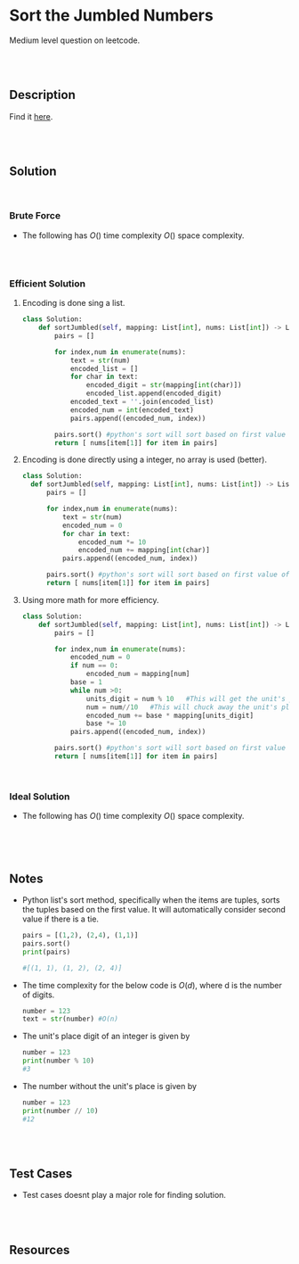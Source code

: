 # Sort the Jumbled Numbers

Medium level question on leetcode.

<br>
<br>

## Description

Find it [here](https://leetcode.com/problems/sort-the-jumbled-numbers/description/).

<br>
<br>

## Solution

<br>

### Brute Force

- The following has $O()$ time complexity $O()$ space complexity.

  ```py

  ```

<br>

### Efficient Solution

1. Encoding is done sing a list.

   ```py
   class Solution:
       def sortJumbled(self, mapping: List[int], nums: List[int]) -> List[int]:
           pairs = []

           for index,num in enumerate(nums):
               text = str(num)
               encoded_list = []
               for char in text:
                   encoded_digit = str(mapping[int(char)])
                   encoded_list.append(encoded_digit)
               encoded_text = ''.join(encoded_list)
               encoded_num = int(encoded_text)
               pairs.append((encoded_num, index))

           pairs.sort() #python's sort will sort based on first value of the tuple, it'll choose second value in case of tie
           return [ nums[item[1]] for item in pairs]
   ```

2. Encoding is done directly using a integer, no array is used (better).

   ```py
   class Solution:
     def sortJumbled(self, mapping: List[int], nums: List[int]) -> List[int]:
         pairs = []

         for index,num in enumerate(nums):
             text = str(num)
             encoded_num = 0
             for char in text:
                 encoded_num *= 10
                 encoded_num += mapping[int(char)]
             pairs.append((encoded_num, index))

         pairs.sort() #python's sort will sort based on first value of the tuple, it'll choose second value in case of tie
         return [ nums[item[1]] for item in pairs]
   ```

3. Using more math for more efficiency.

   ```py
   class Solution:
       def sortJumbled(self, mapping: List[int], nums: List[int]) -> List[int]:
           pairs = []

           for index,num in enumerate(nums):
               encoded_num = 0
               if num == 0:
                   encoded_num = mapping[num]
               base = 1
               while num >0:
                   units_digit = num % 10   #This will get the unit's place digit
                   num = num//10   #This will chuck away the unit's place digit
                   encoded_num += base * mapping[units_digit]
                   base *= 10
               pairs.append((encoded_num, index))

           pairs.sort() #python's sort will sort based on first value of the tuple, it'll choose second value in case of tie
           return [ nums[item[1]] for item in pairs]
   ```

<br>

### Ideal Solution

- The following has $O()$ time complexity $O()$ space complexity.

  ```py

  ```

<br>
<br>

## Notes

- Python list's sort method, specifically when the items are tuples, sorts the tuples based on the first value. It will automatically consider second value if there is a tie.

  ```py
  pairs = [(1,2), (2,4), (1,1)]
  pairs.sort()
  print(pairs)

  #[(1, 1), (1, 2), (2, 4)]
  ```

- The time complexity for the below code is $O(d)$, where d is the number of digits.

  ```py
  number = 123
  text = str(number) #O(n)
  ```

- The unit's place digit of an integer is given by

  ```py
  number = 123
  print(number % 10)
  #3
  ```

- The number without the unit's place is given by

  ```py
  number = 123
  print(number // 10)
  #12
  ```

<br>
<br>

## Test Cases

- Test cases doesnt play a major role for finding solution.

<br>
<br>

## Resources

<br>
<br>
